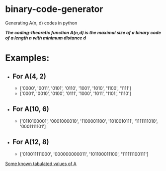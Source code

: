 # binary-code-generator

Generating A(n, d) codes in python

***The coding-theoretic function A(n,d) is the maximal size of a binary code of a length n with minimum distance d***


# Examples:

* ## For A(4, 2)
  - ['0000', '0011', '0101', '0110', '1001', '1010', '1100', '1111']
  - ['0001', '0010', '0100', '0111', '1000', '1011', '1101', '1110']

* ## For A(10, 6)
  - ['0110100001',
 '0001000010',
 '1100001100',
 '1010010111',
 '1111111010',
 '0001111101']

* ## For A(12, 8)
  - ['010011111000', '000000000011', '101100011100', '111111100111']


[Some known tabulated values of A](https://towardsdatascience.com/lossless-triplet-loss-7e932f990b24)
